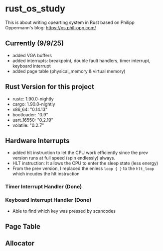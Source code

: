 # rust_os_study

This is about writing opearting system in Rust based on Philipp Oppermann's blog: https://os.phil-opp.com/
 
## Currently (9/9/25)
- added VGA buffers
- added interrupts: breakpoint, double fault handlers, timer interrupt, keyboard interrupt
- added page table (physical_memory & virtual memory) 


## Rust Version for this project
- rustc: 1.90.0-nightly 
- cargo: 1.90.0-nightly
- x86_64: "0.14.13"
- bootloader: "0.9"
- uart_16550: "0.2.19"
- volatile: "0.2.7"


## Hardware Interrupts
- added hlt instruction to let the CPU work efficiently since the prev version runs at full speed (spin endlessly) always.
- HLT instruction: It allows the CPU to enter the sleep state (less energy)
- From the prev version, I replaced the enless `loop { }` to the `hlt_loop` which incudes the hlt instruction
### Timer Interrupt Handler (Done)
### Keyboard Interrupt Handler (Done)
- Able to find which key was pressed by scancodes

## Page Table 

## Allocator 
